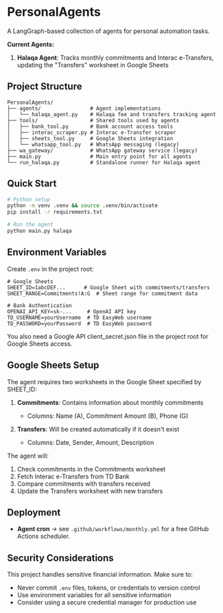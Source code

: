 # PersonalAgents

A LangGraph-based collection of agents for personal automation tasks.

**Current Agents:**
1. **Halaqa Agent**: Tracks monthly commitments and Interac e-Transfers, updating the "Transfers" worksheet in Google Sheets

## Project Structure

```
PersonalAgents/
├── agents/                # Agent implementations
│   └── halaqa_agent.py    # Halaqa fee and transfers tracking agent
├── tools/                 # Shared tools used by agents
│   ├── bank_tool.py       # Bank account access tools
│   ├── interac_scraper.py # Interac e-Transfer scraper
│   ├── sheets_tool.py     # Google Sheets integration
│   └── whatsapp_tool.py   # WhatsApp messaging (legacy)
├── wa_gateway/            # WhatsApp gateway service (legacy)
├── main.py                # Main entry point for all agents
└── run_halaqa.py          # Standalone runner for Halaqa agent
```

## Quick Start

```bash
# Python setup
python -m venv .venv && source .venv/bin/activate
pip install -r requirements.txt

# Run the agent
python main.py halaqa
```

## Environment Variables

Create `.env` in the project root:

```
# Google Sheets
SHEET_ID=1abcDEF...      # Google Sheet with commitments/transfers
SHEET_RANGE=Commitments!A:G  # Sheet range for commitment data

# Bank Authentication
OPENAI_API_KEY=sk-...     # OpenAI API key
TD_USERNAME=yourUsername  # TD EasyWeb username
TD_PASSWORD=yourPassword  # TD EasyWeb password
```

You also need a Google API client_secret.json file in the project root for Google Sheets access.

## Google Sheets Setup

The agent requires two worksheets in the Google Sheet specified by SHEET_ID:

1. **Commitments**: Contains information about monthly commitments
   - Columns: Name (A), Commitment Amount (B), Phone (G)
   
2. **Transfers**: Will be created automatically if it doesn't exist
   - Columns: Date, Sender, Amount, Description

The agent will:
1. Check commitments in the Commitments worksheet
2. Fetch Interac e-Transfers from TD Bank
3. Compare commitments with transfers received
4. Update the Transfers worksheet with new transfers

## Deployment

* **Agent cron** → see `.github/workflows/monthly.yml` for a free GitHub Actions scheduler.

## Security Considerations

This project handles sensitive financial information. Make sure to:
- Never commit `.env` files, tokens, or credentials to version control
- Use environment variables for all sensitive information
- Consider using a secure credential manager for production use 